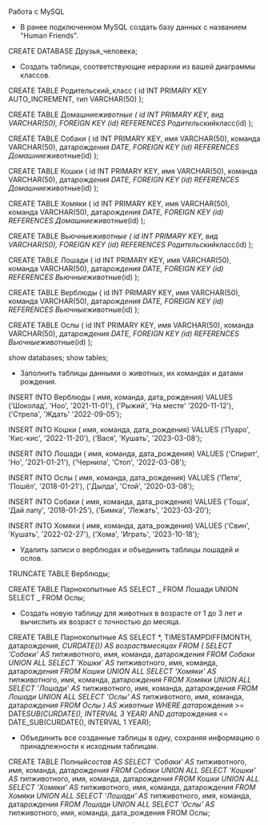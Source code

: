 Работа с MySQL

- В ранее подключенном MySQL создать базу данных с названием "Human Friends".

CREATE DATABASE Друзья_человека;

- Создать таблицы, соответствующие иерархии из вашей диаграммы классов.

CREATE TABLE Родительский_класс (
id INT PRIMARY KEY AUTO_INCREMENT,
тип VARCHAR(50)
);

CREATE TABLE Домашние*животные (
id INT PRIMARY KEY,
вид VARCHAR(50),
FOREIGN KEY (id) REFERENCES Родительский*класс(id)
);

CREATE TABLE Собаки (
id INT PRIMARY KEY,
имя VARCHAR(50),
команда VARCHAR(50),
дата*рождения DATE,
FOREIGN KEY (id) REFERENCES Домашние*животные(id)
);

CREATE TABLE Кошки (
id INT PRIMARY KEY,
имя VARCHAR(50),
команда VARCHAR(50),
дата*рождения DATE,
FOREIGN KEY (id) REFERENCES Домашние*животные(id)
);

CREATE TABLE Хомяки (
id INT PRIMARY KEY,
имя VARCHAR(50),
команда VARCHAR(50),
дата*рождения DATE,
FOREIGN KEY (id) REFERENCES Домашние*животные(id)
);

CREATE TABLE Вьючные*животные (
id INT PRIMARY KEY,
вид VARCHAR(50),
FOREIGN KEY (id) REFERENCES Родительский*класс(id)
);

CREATE TABLE Лошади (
id INT PRIMARY KEY,
имя VARCHAR(50),
команда VARCHAR(50),
дата*рождения DATE,
FOREIGN KEY (id) REFERENCES Вьючные*животные(id)
);

CREATE TABLE Верблюды (
id INT PRIMARY KEY,
имя VARCHAR(50),
команда VARCHAR(50),
дата*рождения DATE,
FOREIGN KEY (id) REFERENCES Вьючные*животные(id)
);

CREATE TABLE Ослы (
id INT PRIMARY KEY,
имя VARCHAR(50),
команда VARCHAR(50),
дата*рождения DATE,
FOREIGN KEY (id) REFERENCES Вьючные*животные(id)
);

show databases;
show tables;

- Заполнить таблицы данными о животных, их командах и датами рождения.

INSERT INTO Верблюды ( имя, команда, дата_рождения)
VALUES ('Шоколад', 'Ноo', '2021-11-01'),
('Рыжий', 'На месте' '2020-11-12'),
('Стрела', 'Ждать' '2022-09-05');

INSERT INTO Кошки ( имя, команда, дата_рождения)
VALUES ('Пуаро', 'Кис-кис', '2022-11-20'),
('Вася', 'Кушать', '2023-03-08');

INSERT INTO Лошади ( имя, команда, дата_рождения)
VALUES ('Спирит', 'Но', '2021-01-21'),
('Чернила', 'Стоп', '2022-03-08');

INSERT INTO Ослы ( имя, команда, дата_рождения)
VALUES ('Петя', 'Пошёл', '2018-01-21'),
('Дылда', 'Стой', '2020-03-08');

INSERT INTO Собаки ( имя, команда, дата_рождения)
VALUES ('Тоша', 'Дай лапу', '2018-01-25'),
('Бимка', 'Лежать', '2023-03-20');

INSERT INTO Хомяки ( имя, команда, дата_рождения)
VALUES ('Свин', 'Кушать', '2022-02-27'),
('Хома', 'Играть', '2023-10-18');

- Удалить записи о верблюдах и объединить таблицы лошадей и ослов.

TRUNCATE TABLE Верблюды;

CREATE TABLE Парнокопытные AS
SELECT _ FROM Лошади
UNION
SELECT _ FROM Ослы;

- Создать новую таблицу для животных в возрасте от 1 до 3 лет и вычислить их возраст с точностью до месяца.

CREATE TABLE Парнокопытные AS
SELECT \*, TIMESTAMPDIFF(MONTH, дата*рождения, CURDATE()) AS возраст*в*месяцах
FROM (
SELECT 'Собаки' AS тип*животного, имя, команда, дата*рождения FROM Собаки
UNION ALL
SELECT 'Кошки' AS тип*животного, имя, команда, дата*рождения FROM Кошки
UNION ALL
SELECT 'Хомяки' AS тип*животного, имя, команда, дата*рождения FROM Хомяки
UNION ALL
SELECT 'Лошади' AS тип*животного, имя, команда, дата*рождения FROM Лошади
UNION ALL
SELECT 'Ослы' AS тип*животного, имя, команда, дата*рождения FROM Ослы
) AS животные
WHERE дата*рождения >= DATE*SUB(CURDATE(), INTERVAL 3 YEAR)
AND дата*рождения <= DATE_SUB(CURDATE(), INTERVAL 1 YEAR);

- Объединить все созданные таблицы в одну, сохраняя информацию о принадлежности к исходным таблицам.

CREATE TABLE Полный*состав AS
SELECT 'Собаки' AS тип*животного, имя, команда, дата*рождения FROM Собаки
UNION ALL
SELECT 'Кошки' AS тип*животного, имя, команда, дата*рождения FROM Кошки
UNION ALL
SELECT 'Хомяки' AS тип*животного, имя, команда, дата*рождения FROM Хомяки
UNION ALL
SELECT 'Лошади' AS тип*животного, имя, команда, дата*рождения FROM Лошади
UNION ALL
SELECT 'Ослы' AS тип*животного, имя, команда, дата_рождения FROM Ослы;
